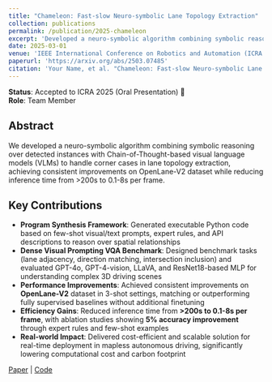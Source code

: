 ```yaml
---
title: "Chameleon: Fast-slow Neuro-symbolic Lane Topology Extraction"
collection: publications
permalink: /publication/2025-chameleon
excerpt: 'Developed a neuro-symbolic algorithm combining symbolic reasoning with Chain-of-Thought-based visual language models for lane topology extraction.'
date: 2025-03-01
venue: 'IEEE International Conference on Robotics and Automation (ICRA 2025)'
paperurl: 'https://arxiv.org/abs/2503.07485'
citation: 'Your Name, et al. "Chameleon: Fast-slow Neuro-symbolic Lane Topology Extraction." <i>ICRA 2025</i>.'
---
```


**Status**: Accepted to ICRA 2025 (Oral Presentation) 🎉  
**Role**: Team Member

## Abstract
We developed a neuro-symbolic algorithm combining symbolic reasoning over detected instances with Chain-of-Thought-based visual language models (VLMs) to handle corner cases in lane topology extraction, achieving consistent improvements on OpenLane-V2 dataset while reducing inference time from >200s to 0.1-8s per frame.

## Key Contributions
- **Program Synthesis Framework**: Generated executable Python code based on few-shot visual/text prompts, expert rules, and API descriptions to reason over spatial relationships
- **Dense Visual Prompting VQA Benchmark**: Designed benchmark tasks (lane adjacency, direction matching, intersection inclusion) and evaluated GPT-4o, GPT-4-vision, LLaVA, and ResNet18-based MLP for understanding complex 3D driving scenes
- **Performance Improvements**: Achieved consistent improvements on **OpenLane-V2** dataset in 3-shot settings, matching or outperforming fully supervised baselines without additional finetuning
- **Efficiency Gains**: Reduced inference time from **>200s to 0.1-8s per frame**, with ablation studies showing **5% accuracy improvement** through expert rules and few-shot examples
- **Real-world Impact**: Delivered cost-efficient and scalable solution for real-time deployment in mapless autonomous driving, significantly lowering computational cost and carbon footprint

[Paper](https://arxiv.org/abs/2503.07485) | [Code](https://github.com/XR-Lee/neural-symbolic)